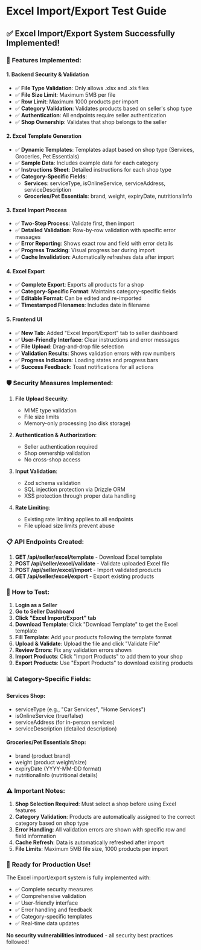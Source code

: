 # Excel Import/Export Test Guide

## ✅ **Excel Import/Export System Successfully Implemented!**

### 🔧 **Features Implemented:**

#### **1. Backend Security & Validation**
- ✅ **File Type Validation**: Only allows .xlsx and .xls files
- ✅ **File Size Limit**: Maximum 5MB per file
- ✅ **Row Limit**: Maximum 1000 products per import
- ✅ **Category Validation**: Validates products based on seller's shop type
- ✅ **Authentication**: All endpoints require seller authentication
- ✅ **Shop Ownership**: Validates that shop belongs to the seller

#### **2. Excel Template Generation**
- ✅ **Dynamic Templates**: Templates adapt based on shop type (Services, Groceries, Pet Essentials)
- ✅ **Sample Data**: Includes example data for each category
- ✅ **Instructions Sheet**: Detailed instructions for each shop type
- ✅ **Category-Specific Fields**: 
  - **Services**: serviceType, isOnlineService, serviceAddress, serviceDescription
  - **Groceries/Pet Essentials**: brand, weight, expiryDate, nutritionalInfo

#### **3. Excel Import Process**
- ✅ **Two-Step Process**: Validate first, then import
- ✅ **Detailed Validation**: Row-by-row validation with specific error messages
- ✅ **Error Reporting**: Shows exact row and field with error details
- ✅ **Progress Tracking**: Visual progress bar during import
- ✅ **Cache Invalidation**: Automatically refreshes data after import

#### **4. Excel Export**
- ✅ **Complete Export**: Exports all products for a shop
- ✅ **Category-Specific Format**: Maintains category-specific fields
- ✅ **Editable Format**: Can be edited and re-imported
- ✅ **Timestamped Filenames**: Includes date in filename

#### **5. Frontend UI**
- ✅ **New Tab**: Added "Excel Import/Export" tab to seller dashboard
- ✅ **User-Friendly Interface**: Clear instructions and error messages
- ✅ **File Upload**: Drag-and-drop file selection
- ✅ **Validation Results**: Shows validation errors with row numbers
- ✅ **Progress Indicators**: Loading states and progress bars
- ✅ **Success Feedback**: Toast notifications for all actions

### 🛡️ **Security Measures Implemented:**

1. **File Upload Security**:
   - MIME type validation
   - File size limits
   - Memory-only processing (no disk storage)

2. **Authentication & Authorization**:
   - Seller authentication required
   - Shop ownership validation
   - No cross-shop access

3. **Input Validation**:
   - Zod schema validation
   - SQL injection protection via Drizzle ORM
   - XSS protection through proper data handling

4. **Rate Limiting**:
   - Existing rate limiting applies to all endpoints
   - File upload size limits prevent abuse

### 📋 **API Endpoints Created:**

1. **GET /api/seller/excel/template** - Download Excel template
2. **POST /api/seller/excel/validate** - Validate uploaded Excel file
3. **POST /api/seller/excel/import** - Import validated products
4. **GET /api/seller/excel/export** - Export existing products

### 🎯 **How to Test:**

1. **Login as a Seller**
2. **Go to Seller Dashboard**
3. **Click "Excel Import/Export" tab**
4. **Download Template**: Click "Download Template" to get the Excel template
5. **Fill Template**: Add your products following the template format
6. **Upload & Validate**: Upload the file and click "Validate File"
7. **Review Errors**: Fix any validation errors shown
8. **Import Products**: Click "Import Products" to add them to your shop
9. **Export Products**: Use "Export Products" to download existing products

### 📊 **Category-Specific Fields:**

#### **Services Shop**:
- serviceType (e.g., "Car Services", "Home Services")
- isOnlineService (true/false)
- serviceAddress (for in-person services)
- serviceDescription (detailed description)

#### **Groceries/Pet Essentials Shop**:
- brand (product brand)
- weight (product weight/size)
- expiryDate (YYYY-MM-DD format)
- nutritionalInfo (nutritional details)

### ⚠️ **Important Notes:**

1. **Shop Selection Required**: Must select a shop before using Excel features
2. **Category Validation**: Products are automatically assigned to the correct category based on shop type
3. **Error Handling**: All validation errors are shown with specific row and field information
4. **Cache Refresh**: Data is automatically refreshed after import
5. **File Limits**: Maximum 5MB file size, 1000 products per import

### 🚀 **Ready for Production Use!**

The Excel import/export system is fully implemented with:
- ✅ Complete security measures
- ✅ Comprehensive validation
- ✅ User-friendly interface
- ✅ Error handling and feedback
- ✅ Category-specific templates
- ✅ Real-time data updates

**No security vulnerabilities introduced** - all security best practices followed!
